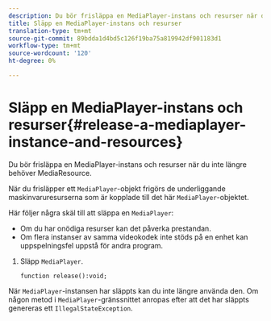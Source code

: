 ```yaml
---
description: Du bör frisläppa en MediaPlayer-instans och resurser när du inte längre behöver MediaResource.
title: Släpp en MediaPlayer-instans och resurser
translation-type: tm+mt
source-git-commit: 89bdda1d4bd5c126f19ba75a819942df901183d1
workflow-type: tm+mt
source-wordcount: '120'
ht-degree: 0%

---
```



# Släpp en MediaPlayer-instans och resurser{#release-a-mediaplayer-instance-and-resources}

Du bör frisläppa en MediaPlayer-instans och resurser när du inte längre behöver MediaResource.

När du frisläpper ett `MediaPlayer`-objekt frigörs de underliggande maskinvaruresurserna som är kopplade till det här `MediaPlayer`-objektet.

Här följer några skäl till att släppa en `MediaPlayer`:

* Om du har onödiga resurser kan det påverka prestandan.
* Om flera instanser av samma videokodek inte stöds på en enhet kan uppspelningsfel uppstå för andra program.

1. Släpp `MediaPlayer`.

   ```
   function release():void;
   ```

När `MediaPlayer`-instansen har släppts kan du inte längre använda den. Om någon metod i `MediaPlayer`-gränssnittet anropas efter att det har släppts genereras ett `IllegalStateException`.